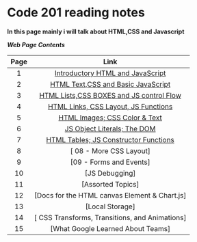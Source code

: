 # Code 201 reading notes
**In this page mainly i will talk about HTML,CSS and Javascript**

***Web Page Contents***

|Page            | Link 
|   :----------: | :----------:    |
|1   |  [Introductory HTML and JavaScript](https://mahmoudzeidan10.github.io/reading-notes-201/class-01)
|2   |  [HTML Text,CSS and Basic JavaScript](https://mahmoudzeidan10.github.io/reading-notes-201/class-02)
|3   |   [HTML Lists,CSS BOXES and JS control Flow](https://mahmoudzeidan10.github.io/reading-notes-201/class-03)
|4  |   [HTML Links, CSS Layout, JS Functions](https://mahmoudzeidan10.github.io/reading-notes-201/class-04)
|5  |   [ HTML Images; CSS Color & Text](https://mahmoudzeidan10.github.io/reading-notes-201/class-05)
| 6 |   [ JS Object Literals; The DOM](https://mahmoudzeidan10.github.io/reading-notes-201/class-06)
| 7 |   [HTML Tables; JS Constructor Functions](https://mahmoudzeidan10.github.io/reading-notes-201/class-07)
| 8 |   [ 08 - More CSS Layout]
| 9 |   [09 - Forms and Events]
| 10 |   [JS Debugging]
| 11 |   [Assorted Topics]
| 12 |   [Docs for the HTML canvas Element & Chart.js]
| 13 |   [Local Storage]
| 14 |   [ CSS Transforms, Transitions, and Animations]
| 15 |   [What Google Learned About Teams]
